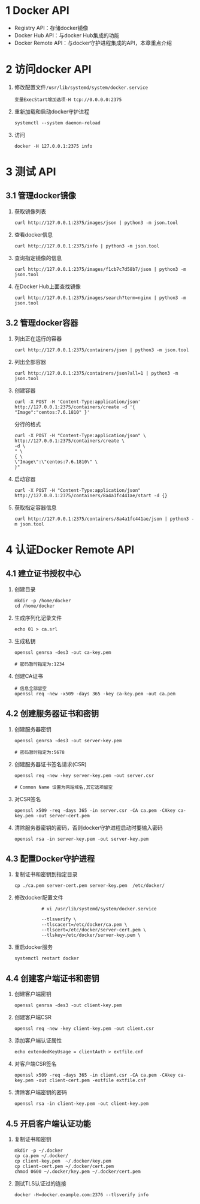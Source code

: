 # 1 Docker API

+ Registry API：存储docker镜像
+ Docker Hub API：与docker Hub集成的功能
+ Docker Remote API：与docker守护进程集成的API，本章重点介绍





# 2 访问docker API

1. 修改配置文件`/usr/lib/systemd/system/docker.service`

   ```shell
   变量ExecStart增加选项-H tcp://0.0.0.0:2375
   ```

2. 重新加载和启动docker守护进程

   ```shell
   systemctl --system daemon-reload
   ```

3. 访问

   ```shell
   docker -H 127.0.0.1:2375 info
   ```



# 3 测试 API



## 3.1 管理docker镜像

1. 获取镜像列表

   ```shell
   curl http://127.0.0.1:2375/images/json | python3 -m json.tool
   ```

2. 查看docker信息

   ```shell
   curl http://127.0.0.1:2375/info | python3 -m json.tool
   ```

3. 查询指定镜像的信息

   ```shell
   curl http://127.0.0.1:2375/images/f1cb7c7d58b7/json | python3 -m json.tool
   ```

4. 在Docker Hub上面查找镜像

   ```shell
   curl http://127.0.0.1:2375/images/search?term=nginx | python3 -m json.tool
   ```



## 3.2 管理docker容器

1. 列出正在运行的容器

   ```shell
   curl http://127.0.0.1:2375/containers/json | python3 -m json.tool
   ```

2. 列出全部容器

   ```shell
   curl http://127.0.0.1:2375/containers/json?all=1 | python3 -m json.tool
   ```

3. 创建容器

   ```shell
   curl -X POST -H 'Content-Type:application/json' http://127.0.0.1:2375/containers/create -d '{ "Image":"centos:7.6.1810" }'
   ```

   分行的格式

   ```shell
   curl -X POST -H "Content-Type:application/json" \
   http://127.0.0.1:2375/containers/create \
   -d \
   " \
   { \
   \"Image\":\"centos:7.6.1810\" \
   }"
   ```

4. 启动容器

   ```shell
   curl -X POST -H "Content-Type:application/json" http://127.0.0.1:2375/containers/8a4a1fc441ae/start -d {}
   ```

5. 获取指定容器信息

   ```shell
   curl http://127.0.0.1:2375/containers/8a4a1fc441ae/json | python3 -m json.tool
   ```



# 4 认证Docker Remote API



## 4.1 建立证书授权中心

1. 创建目录

   ```shell
   mkdir -p /home/docker
   cd /home/docker
   ```

2. 生成序列化记录文件

   ```shell
   echo 01 > ca.srl
   ```

3. 生成私钥

   ```shell
   openssl genrsa -des3 -out ca-key.pem
   
   # 密码暂时指定为:1234
   ```

4. 创建CA证书

   ```shell
   # 信息全部留空
   openssl req -new -x509 -days 365 -key ca-key.pem -out ca.pem
   ```

   

## 4.2 创建服务器证书和密钥

1. 创建服务器密钥

   ```shell
   openssl genrsa -des3 -out server-key.pem
   
   # 密码暂时指定为:5678
   ```

2. 创建服务器证书签名请求(CSR)

   ```shell
   openssl req -new -key server-key.pem -out server.csr
   
   # Common Name 设置为网站域名,其它选项留空
   ```

3. 对CSR签名

   ```shell
   openssl x509 -req -days 365 -in server.csr -CA ca.pem -CAkey ca-key.pem -out server-cert.pem
   ```

4. 清除服务器密钥的密码，否则docker守护进程启动时要输入密码

   ```shell
   openssl rsa -in server-key.pem -out server-key.pem
   ```

   

## 4.3 配置Docker守护进程

1. 复制证书和密钥到指定目录

   ```shell
   cp ./ca.pem server-cert.pem server-key.pem  /etc/docker/
   ```

2. 修改docker配置文件

   ```shell
             # vi /usr/lib/systemd/system/docker.service
             
             --tlsverify \
             --tlscacert=/etc/docker/ca.pem \
             --tlscert=/etc/docker/server-cert.pem \
             --tlskey=/etc/docker/server-key.pem \
   ```

3. 重启docker服务

   ```shell
   systemctl restart docker
   ```

   



## 4.4 创建客户端证书和密钥

1. 创建客户端密钥

   ```shell
   openssl genrsa -des3 -out client-key.pem
   ```

2. 创建客户端CSR

   ```shell
   openssl req -new -key client-key.pem -out client.csr
   ```

3. 添加客户端认证属性

   ```shell
   echo extendedKeyUsage = clientAuth > extfile.cnf
   ```

4. 对客户端CSR签名

   ```shell
   openssl x509 -req -days 365 -in client.csr -CA ca.pem -CAkey ca-key.pem -out client-cert.pem -extfile extfile.cnf
   ```

5. 清除客户端密钥的密码

   ```shell
   openssl rsa -in client-key.pem -out client-key.pem
   ```

   

## 4.5 开启客户端认证功能

1. 复制证书和密钥

   ```shell
   mkdir -p ~/.docker
   cp ca.pem ~/.docker/
   cp client-key.pem  ~/.docker/key.pem
   cp client-cert.pem ~/.docker/cert.pem
   chmod 0600 ~/.docker/key.pem ~/.docker/cert.pem
   ```

2. 测试TLS认证过的连接

   ```shell
   docker -H=docker.example.com:2376 --tlsverify info
   ```

   